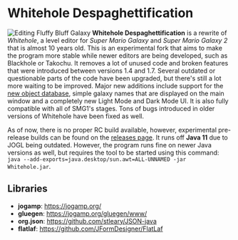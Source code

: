 # Whitehole Despaghettification
![Editing Fluffy Bluff Galaxy](http://aurumsmods.com/res/img/programs/Whitehole.png)
**Whitehole Despaghettification** is a rewrite of *Whitehole*, a level editor for *Super Mario Galaxy* and *Super Mario Galaxy 2* that is almost 10 years old. This is an experimental fork that aims to make the program more stable while newer editors are being developed, such as Blackhole or Takochu. It removes a lot of unused code and broken features that were introduced between versions 1.4 and 1.7. Several outdated or questionable parts of the code have been upgraded, but there's still a lot more waiting to be improved. Major new additions include support for the [new object database](https://github.com/SunakazeKun/galaxydatabase), simple galaxy names that are displayed on the main window and a completely new Light Mode and Dark Mode UI. It is also fully compatible with all of SMG1's stages. Tons of bugs introduced in older versions of Whitehole have been fixed as well.

As of now, there is no proper RC build available, however, experimental pre-release builds can be found on the [releases page](https://github.com/RealTheSunCat/Whitehole/releases). It runs off **Java 11** due to JOGL being outdated. However, the program runs fine on newer Java versions as well, but requires the tool to be started using this command: ```java --add-exports=java.desktop/sun.awt=ALL-UNNAMED -jar Whitehole.jar```.

## Libraries
- **jogamp**: https://jogamp.org/
- **gluegen**: https://jogamp.org/gluegen/www/
- **org.json**: https://github.com/stleary/JSON-java
- **flatlaf**: https://github.com/JFormDesigner/FlatLaf
